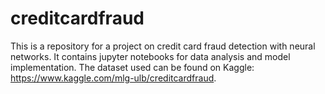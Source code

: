 # creditcardfraud
This is a repository for a project on credit card fraud detection with neural networks.
It contains jupyter notebooks for data analysis and model implementation.
The dataset used can be found on Kaggle: https://www.kaggle.com/mlg-ulb/creditcardfraud.
